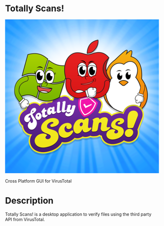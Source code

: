 # Totally Scans!
<img src="https://raw.githubusercontent.com/jetspiking/TotallyScans/main/Readme/Icon.png">

Cross Platform GUI for VirusTotal

# Description
Totally Scans! is a desktop application to verify files using the third party API from VirusTotal. 

